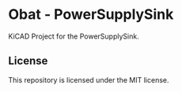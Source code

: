 Obat - PowerSupplySink
======================

KiCAD Project for the PowerSupplySink.

License
-------

This repository is licensed under the MIT license.


